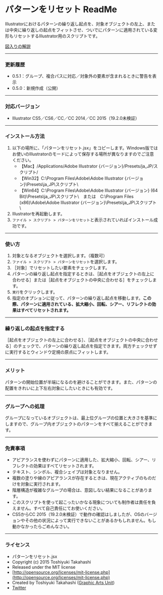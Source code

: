 # パターンをリセット ReadMe #

Illustratorにおけるパターンの繰り返し起点を、対象オブジェクトの左上、または中央に繰り返しの起点をフィットさせ、ついでにパターンに適用されている変形もリセットするIllustrator用のスクリプトです。

[図入りの解説](http://graphicartsunit.tumblr.com/post/114171698274/illustrator)

-----

### 更新履歴 ###

* 0.5.1：グループ、複合パスに対応／対象外の要素が含まれるときに警告を表示
* 0.5.0：新規作成（公開）

-----

### 対応バージョン ###

* Illustrator CS5／CS6／CC／CC 2014／CC 2015（19.2.0未検証）
-----

### インストール方法 ###

1. 以下の場所に、「パターンをリセット.jsx」をコピーします。Windows版ではお使いのIllustratorのモードによって保存する場所が異なりますのでご注意ください。
	* 【Mac】/Applications/Adobe Illustrator {バージョン}/Presets/ja_JP/スクリプト/
	* 【Win32】C:\Program Files\Adobe\Adobe Illustrator {バージョン}\Presets\ja_JP\スクリプト\
	* 【Win64】C:\Program Files\Adobe\Adobe Illustrator {バージョン} (64 Bit)\Presets\ja_JP\スクリプト\　または　C:\Program Files (x86)\Adobe\Adobe Illustrator {バージョン}\Presets\ja_JP\スクリプト\
2. Illustratorを再起動します。
3. `ファイル > スクリプト > パターンをリセット`と表示されていればインストール成功です。

-----

### 使い方 ###

1. 対象となるオブジェクトを選択します。（複数可）
2. `ファイル > スクリプト > パターンをリセット`を選択します。
3. ［対象］でリセットしたい要素をチェックします。
4. パターンの繰り返し起点を指定するときは、［起点をオブジェクトの左上に合わせる］または［起点をオブジェクトの中央に合わせる］をチェックします。
5. `実行`をクリックします。
6. 指定のオプションに従って、パターンの繰り返し起点を移動します。**この際、パターンに適用されている、拡大縮小、回転、シアー、リフレクトの効果はすべてリセットされます。**

-----

### 繰り返しの起点を指定する ###

［起点をオブジェクトの左上に合わせる］、［起点をオブジェクトの中央に合わせる］のチェックで、パターンの繰り返し起点を指定できます。両方チェックせずに実行するとウィンドウ定規の原点にフィットします。

-----

### メリット ###

パターンの開始位置が半端になるのを避けることができます。また、パターンの配置をきれいに上下左右対象にしたいときにも有効です。

-----

### グループへの処理 ###

グループになっているオブジェクトは、最上位グループの位置と大きさを基準にしますので、グループ内オブジェクトのパターンをすべて揃えることができます。

-----

### 免責事項 ###

* アピアランスを使わずにパターンに適用した、拡大縮小、回転、シアー、リフレクトの効果はすべてリセットされます。
* テキスト、シンボル、複合シェイプは対象となりません。
* 複数の塗りや線のアピアランスが存在するときは、現在アクティブのものだけを対象に実行されます。
* 階層構造が複雑なグループの場合は、意図しない結果になることがあります。
* このスクリプトを使って起こったいかなる現象についても制作者は責任を負えません。すべて自己責任にてお使いください。
* CS5からCC 2015（19.2.0未検証）で動作の確認はしましたが、OSのバージョンやその他の状況によって実行できないことがあるかもしれません。もし動かなかったらごめんなさい。

-----

### ライセンス ###

* パターンをリセット.jsx
* Copyright (c) 2015 Toshiyuki Takahashi
* Released under the MIT license
* [http://opensource.org/licenses/mit-license.php](http://opensource.org/licenses/mit-license.php)
* Created by Toshiyuki Takahashi ([Graphic Arts Unit](http://www.graphicartsunit.com/))
* [Twitter](https://twitter.com/gautt)